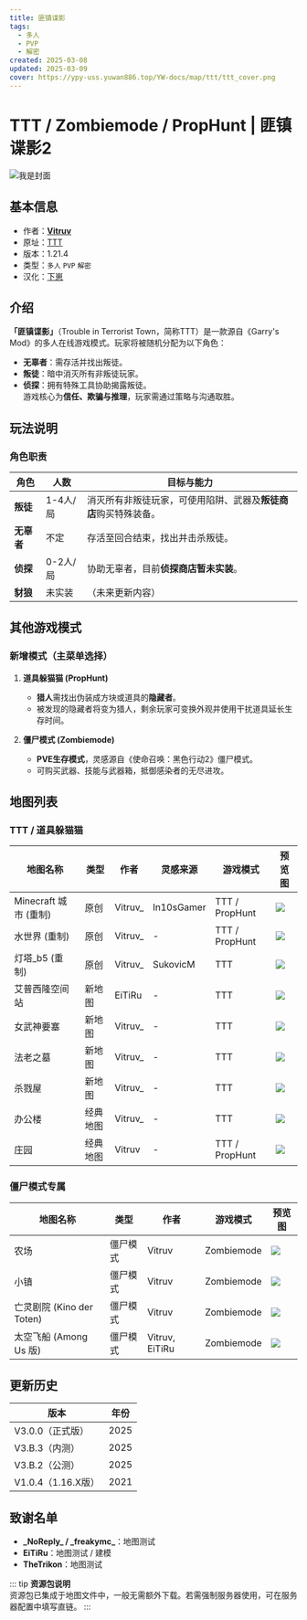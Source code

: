 ```yaml
---
title: 匪镇谍影
tags:
  - 多人
  - PVP
  - 解密
created: 2025-03-08
updated: 2025-03-09
cover: https://ypy-uss.yuwan886.top/YW-docs/map/ttt/ttt_cover.png
---
```


# TTT / Zombiemode / PropHunt | 匪镇谍影2
![我是封面](https://ypy-uss.yuwan886.top/YW-docs/map/ttt/ttt_cover.png)
## 基本信息

- 作者：[**Vitruv**](https://www.planetminecraft.com/member/vitruv/)
- 原址：[TTT](https://www.planetminecraft.com/project/rrouble-in-terrorist-town/)
- 版本：1.21.4
- 类型：`多人` `PVP` `解密`
- 汉化：[下崽](https://pan.quark.cn/s/a2346444ef67)

## 介绍

**「匪镇谍影」**（Trouble in Terrorist Town，简称TTT）是一款源自《Garry's Mod》的多人在线游戏模式。玩家将被随机分配为以下角色：  
- **无辜者**：需存活并找出叛徒。  
- **叛徒**：暗中消灭所有非叛徒玩家。  
- **侦探**：拥有特殊工具协助揭露叛徒。  
游戏核心为**信任、欺骗与推理**，玩家需通过策略与沟通取胜。

## 玩法说明

### 角色职责  
| 角色        | 人数      | 目标与能力                                                                 |
|-------------|-----------|----------------------------------------------------------------------------|
| **叛徒**    | 1-4人/局  | 消灭所有非叛徒玩家，可使用陷阱、武器及**叛徒商店**购买特殊装备。           |
| **无辜者**  | 不定      | 存活至回合结束，找出并击杀叛徒。                                           |
| **侦探**    | 0-2人/局  | 协助无辜者，目前**侦探商店暂未实装**。                                     |
| **豺狼**    | 未实装    | （未来更新内容）                                                           |

## 其他游戏模式

### 新增模式（主菜单选择）  
1. **道具躲猫猫 (PropHunt)**  
   - **猎人**需找出伪装成方块或道具的**隐藏者**。  
   - 被发现的隐藏者将变为猎人，剩余玩家可变换外观并使用干扰道具延长生存时间。  

2. **僵尸模式 (Zombiemode)**  
   - **PVE生存模式**，灵感源自《使命召唤：黑色行动2》僵尸模式。  
   - 可购买武器、技能与武器箱，抵御感染者的无尽进攻。

## 地图列表

### TTT / 道具躲猫猫  
| 地图名称              | 类型      | 作者         | 灵感来源           | 游戏模式                | 预览图                          |
|-----------------------|-----------|--------------|--------------------|-------------------------|---------------------------------|
| Minecraft 城市 (重制) | 原创      | Vitruv\_     | In10sGamer         | TTT / PropHunt          | ![](https://ypy-uss.yuwan886.top/YW-docs/map/ttt/minecraft_city.png) |
| 水世界 (重制)         | 原创      | Vitruv\_     | -                  | TTT / PropHunt          | ![](https://ypy-uss.yuwan886.top/YW-docs/map/ttt/waterworld.png) |
| 灯塔\_b5 (重制)       | 原创      | Vitruv\_     | SukovicM           | TTT                     | ![](https://ypy-uss.yuwan886.top/YW-docs/map/ttt/lighthouse_b5.png) |
| 艾普西隆空间站        | 新地图    | EiTiRu       | -                  | TTT                     | ![](https://ypy-uss.yuwan886.top/YW-docs/map/ttt/epsilon_station.png) |
| 女武神要塞            | 新地图    | Vitruv\_     | -                  | TTT                     | ![](https://ypy-uss.yuwan886.top/YW-docs/map/ttt/fort_valkyrie.png) |
| 法老之墓              | 新地图    | Vitruv\_     | -                  | TTT                     | ![](https://ypy-uss.yuwan886.top/YW-docs/map/ttt/fort_valkyrie.png) |
| 杀戮屋                | 新地图    | Vitruv\_     | -                  | TTT                     | ![](https://ypy-uss.yuwan886.top/YW-docs/map/ttt/killhouse.png) |
| 办公楼                | 经典地图  | Vitruv\_     | -                  | TTT                     | ![](https://ypy-uss.yuwan886.top/YW-docs/map/ttt/offices.png) |
| 庄园                  | 经典地图  | Vitruv       | -                  | TTT / PropHunt          | ![](https://ypy-uss.yuwan886.top/YW-docs/map/ttt/mansion.png) |

### 僵尸模式专属  
| 地图名称              | 类型      | 作者         | 游戏模式    | 预览图                          |
|-----------------------|-----------|--------------|-------------|---------------------------------|
| 农场                  | 僵尸模式  | Vitruv       | Zombiemode  | ![](https://ypy-uss.yuwan886.top/YW-docs/map/ttt/the_farm.png) |
| 小镇                  | 僵尸模式  | Vitruv       | Zombiemode  | ![](https://ypy-uss.yuwan886.top/YW-docs/map/ttt/town.png) |
| 亡灵剧院 (Kino der Toten) | 僵尸模式 | Vitruv       | Zombiemode  | ![](https://ypy-uss.yuwan886.top/YW-docs/map/ttt/kino_der_toten.png) |
| 太空飞船 (Among Us 版) | 僵尸模式 | Vitruv, EiTiRu | Zombiemode  | ![](https://ypy-uss.yuwan886.top/YW-docs/map/ttt/the_skeld.png) |

## 更新历史

| 版本               | 年份    |
|--------------------|---------|
| V3.0.0（正式版）   | 2025    |
| V3.B.3（内测）     | 2025    |
| V3.B.2（公测）     | 2025    |
| V1.0.4（1.16.X版） | 2021    |

## 致谢名单

- **\_NoReply\_ / \_freakymc\_**：地图测试  
- **EiTiRu**：地图测试 / 建模  
- **TheTrikon**：地图测试  

::: tip **资源包说明**  
资源包已集成于地图文件中，一般无需额外下载。若需强制服务器使用，可在服务器配置中填写直链。
:::

